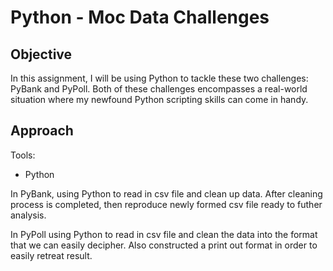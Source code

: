 # Python - Moc Data Challenges

## Objective
In this assignment, I will be using Python to tackle these two challenges: PyBank and PyPoll. Both of these challenges encompasses a real-world situation where my newfound Python scripting skills can come in handy. 


## Approach
Tools:

* Python


In PyBank, using Python to read in csv file and clean up data. After cleaning process is completed, then reproduce newly formed csv file ready to futher analysis.

In PyPoll using Python to read in csv file and clean the data into the format that we can easily decipher. Also constructed a print out format in order to easily retreat result.